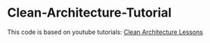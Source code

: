 # Clean-Architecture-Tutorial

This code is based on youtube tutorials: <a href="https://www.youtube.com/playlist?list=PLeF3l86ZMVkLQbdRL6Ra4cr_cmPROj94y">Clean Architecture Lessons</a>
